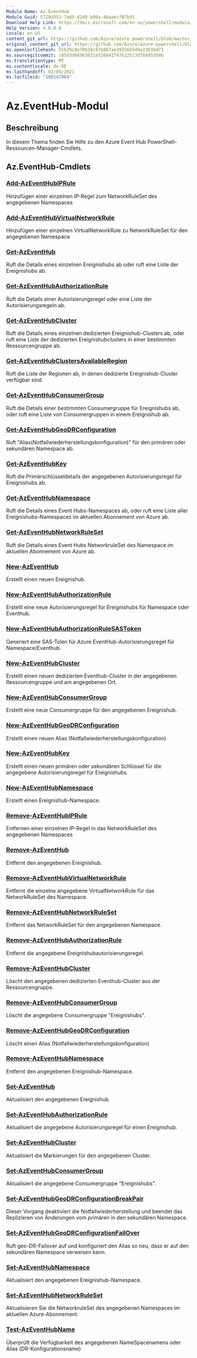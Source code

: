 ```yaml
---
Module Name: Az.EventHub
Module Guid: 5728d353-7ad5-42d8-b00a-46aaecf07b91
Download Help Link: https://docs.microsoft.com/en-us/powershell/module/az.eventhub
Help Version: 4.0.0.0
Locale: en-US
content_git_url: https://github.com/Azure/azure-powershell/blob/master/src/EventHub/EventHub/help/Az.EventHub.md
original_content_git_url: https://github.com/Azure/azure-powershell/blob/master/src/EventHub/EventHub/help/Az.EventHub.md
ms.openlocfilehash: 55b29c8e78039c97b867ae39556b5d9a2383bd71
ms.sourcegitcommit: c05d3d669b5631e526841f47b22513d78495350b
ms.translationtype: MT
ms.contentlocale: de-DE
ms.lasthandoff: 02/09/2021
ms.locfileid: "100147964"
---
```

# Az.EventHub-Modul
## Beschreibung
In diesem Thema finden Sie Hilfe zu den Azure Event Hub PowerShell-Ressourcen-Manager-Cmdlets.

## Az.EventHub-Cmdlets
### [Add-AzEventHubIPRule](Add-AzEventHubIPRule.md)
Hinzufügen einer einzelnen IP-Regel zum NetworkRuleSet des angegebenen Namespaces

### [Add-AzEventHubVirtualNetworkRule](Add-AzEventHubVirtualNetworkRule.md)
Hinzufügen einer einzelnen VirtualNetworkRule zu NetworkRuleSet für den angegebenen Namespace

### [Get-AzEventHub](Get-AzEventHub.md)
Ruft die Details eines einzelnen Ereignishubs ab oder ruft eine Liste der Ereignishubs ab.

### [Get-AzEventHubAuthorizationRule](Get-AzEventHubAuthorizationRule.md)
Ruft die Details einer Autorisierungsregel oder eine Liste der Autorisierungsregeln ab.

### [Get-AzEventHubCluster](Get-AzEventHubCluster.md)
Ruft die Details eines einzelnen dedizierten Ereignishub-Clusters ab, oder ruft eine Liste der dedizierten Ereignishubclusters in einer bestimmten Ressourcengruppe ab.

### [Get-AzEventHubClustersAvailableRegion](Get-AzEventHubClustersAvailableRegion.md)
Ruft die Liste der Regionen ab, in denen dedizierte Ereignishub-Cluster verfügbar sind.

### [Get-AzEventHubConsumerGroup](Get-AzEventHubConsumerGroup.md)
Ruft die Details einer bestimmten Consumergruppe für Ereignishubs ab, oder ruft eine Liste von Consumergruppen in einem Ereignishub ab.

### [Get-AzEventHubGeoDRConfiguration](Get-AzEventHubGeoDRConfiguration.md)
Ruft "Alias(Notfallwiederherstellungskonfiguration)" für den primären oder sekundären Namespace ab.

### [Get-AzEventHubKey](Get-AzEventHubKey.md)
Ruft die Primärschlüsseldetails der angegebenen Autorisierungsregel für Ereignishubs ab.

### [Get-AzEventHubNamespace](Get-AzEventHubNamespace.md)
Ruft die Details eines Event Hubs-Namespaces ab, oder ruft eine Liste aller Ereignishubs-Namespaces im aktuellen Abonnement von Azure ab.

### [Get-AzEventHubNetworkRuleSet](Get-AzEventHubNetworkRuleSet.md)
Ruft die Details eines Event Hubs NetworkruleSet des Namespace im aktuellen Abonnement von Azure ab.

### [New-AzEventHub](New-AzEventHub.md)
Erstellt einen neuen Ereignishub.

### [New-AzEventHubAuthorizationRule](New-AzEventHubAuthorizationRule.md)
Erstellt eine neue Autorisierungsregel für Ereignishubs für Namespace oder Eventhub.

### [New-AzEventHubAuthorizationRuleSASToken](New-AzEventHubAuthorizationRuleSASToken.md)
Generiert eine SAS-Tolen für Azure EventHub-Autorisierungsregel für Namespace/Eventhub.

### [New-AzEventHubCluster](New-AzEventHubCluster.md)
Erstellt einen neuen dedizierten Eventhub-Cluster in der angegebenen Ressourcengruppe und am angegebenen Ort.

### [New-AzEventHubConsumerGroup](New-AzEventHubConsumerGroup.md)
Erstellt eine neue Consumergruppe für den angegebenen Ereignishub.

### [New-AzEventHubGeoDRConfiguration](New-AzEventHubGeoDRConfiguration.md)
Erstellt einen neuen Alias (Notfallwiederherstellungskonfiguration)

### [New-AzEventHubKey](New-AzEventHubKey.md)
Erstellt einen neuen primären oder sekundären Schlüssel für die angegebene Autorisierungsregel für Ereignishubs.

### [New-AzEventHubNamespace](New-AzEventHubNamespace.md)
Erstellt einen Ereignishub-Namespace.

### [Remove-AzEventHubIPRule](Remove-AzEventHubIPRule.md)
Entfernen einer einzelnen IP-Regel in das NetworkRuleSet des angegebenen Namespaces

### [Remove-AzEventHub](Remove-AzEventHub.md)
Entfernt den angegebenen Ereignishub.

### [Remove-AzEventHubVirtualNetworkRule](Remove-AzEventHubVirtualNetworkRule.md)
Entfernt die einzelne angegebene VirtualNetworkRule für das NetworkRuleSet des Namespace.

### [Remove-AzEventHubNetworkRuleSet](Remove-AzEventHubNetworkRuleSet.md)
Entfernt das NetworkRuleSet für den angegebenen Namespace.

### [Remove-AzEventHubAuthorizationRule](Remove-AzEventHubAuthorizationRule.md)
Entfernt die angegebene Ereignishubautorisierungsregel.

### [Remove-AzEventHubCluster](Remove-AzEventHubCluster.md)
Löscht den angegebenen dedizierten Eventhub-Cluster aus der Ressourcengruppe.

### [Remove-AzEventHubConsumerGroup](Remove-AzEventHubConsumerGroup.md)
Löscht die angegebene Consumergruppe "Ereignishubs".

### [Remove-AzEventHubGeoDRConfiguration](Remove-AzEventHubGeoDRConfiguration.md)
Löscht einen Alias (Notfallwiederherstellungskonfiguration)

### [Remove-AzEventHubNamespace](Remove-AzEventHubNamespace.md)
Entfernt den angegebenen Ereignishub-Namespace.

### [Set-AzEventHub](Set-AzEventHub.md)
Aktualisiert den angegebenen Ereignishub.

### [Set-AzEventHubAuthorizationRule](Set-AzEventHubAuthorizationRule.md)
Aktualisiert die angegebene Autorisierungsregel für einen Ereignishub.

### [Set-AzEventHubCluster](Set-AzEventHubCluster.md)
Aktualisiert die Markierungen für den angegebenen Cluster.

### [Set-AzEventHubConsumerGroup](Set-AzEventHubConsumerGroup.md)
Aktualisiert die angegebene Consumergruppe "Ereignishubs".

### [Set-AzEventHubGeoDRConfigurationBreakPair](Set-AzEventHubGeoDRConfigurationBreakPair.md)
Dieser Vorgang deaktiviert die Notfallwiederherstellung und beendet das Replizieren von Änderungen vom primären in den sekundären Namespace.

### [Set-AzEventHubGeoDRConfigurationFailOver](Set-AzEventHubGeoDRConfigurationFailOver.md)
Ruft geo-DR-Failover auf und konfiguriert den Alias so neu, dass er auf den sekundären Namespace verweisen kann.

### [Set-AzEventHubNamespace](Set-AzEventHubNamespace.md)
Aktualisiert den angegebenen Ereignishub-Namespace.

### [Set-AzEventHubNetworkRuleSet](Set-AzEventHubNetworkRuleSet.md)
Aktualisieren Sie die NetworkruleSet des angegebenen Namespaces im aktuellen Azure-Abonnement.

### [Test-AzEventHubName](Test-AzEventHubName.md)
Überprüft die Verfügbarkeit des angegebenen NameSpacenamens oder Alias (DR-Konfigurationsname)

